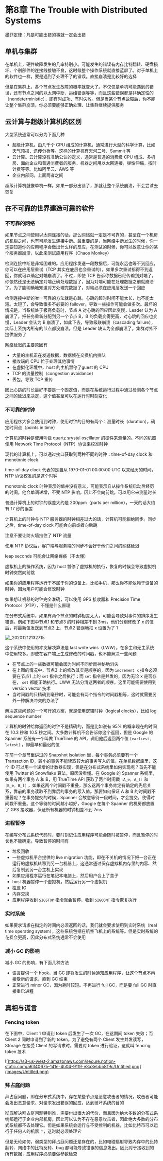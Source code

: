 # 第8章 The Trouble with Distributed Systems

墨菲定律：凡是可能出错的事就一定会出错

## 单机与集群

在单机上，硬件故障发生的几率特别小。可能发生的错误有内存比特翻转、硬盘损坏、个别部件的连接线接触不良，这时候整个操作系统就直接蓝屏了。对于单机上的软件也一样，要是遇到了处理不了的错误，直接崩溃是比较好的选择

但是在集群上，各个节点发生故障的概率就变大了。不仅仅是单机可能遇到的错误，还有节点之间的以太网中断、运维错误等等，而且这些错误都是非确定性的（nondeterministic），即有时成功、有时失败。但是当某个节点故障后，你不能让整个集群崩溃，你必须要能够正确处理、让集群继续提供服务

## 云计算与超级计算机的区别

大型系统通常可以分为下面几种

- 超级计算机。由几千个 CPU 组成的计算机，通常进行大型的科学计算，比如天气预报、遗传分析等。这样的计算机有天河二号、Summit 等
- 云计算。云计算没有准确公认的定义，通常是普通的消费级 CPU 组成、多机房、面向企业和普通消费者的服务，机器之间用以太网连接，弹性伸缩，按时计费等等。比如阿里云、AWS 等
- 企业内部网。上面两者之间

超级计算机就像单机一样，如果一部分出错了，那就让整个系统崩溃，不会尝试去恢复

## 在不可靠的世界建造可靠的软件

### 不可靠的网络

如果节点之间使用以太网连接的话，那么网络就一定是不可靠的，甚至在一个机房的机柜之间，也有可能发生连接中断。最重要的是，当网络中断发生的时候，你一定要知道你的应用程序会做出什么样的反应，在测试的时候，你可以故意让你的某个服务器崩溃，以此来测试应用程序（Chaos Monkey）

检测连接中断是非常困难的。应用程序发送一段数据后，可能永远也等不到回应，你可以在应用层重试（TCP 其实在底层也会重试的），如果多次重试都得不到返回，你就可以确定对端崩溃了。不过，即使 TCP 告诉你数据已经传输到对端了，你依然还是无法确定对端正确处理数据了，因为对端可能在处理数据之前就崩溃了。为了能明确地知道对方处理完数据了，对端必须在应用层发送一个回应

检测连接中断的唯一可靠的方法就是心跳。心跳的超时时间不能太长，也不能太短。太短了，会导致很多不必要的 failover，导致一些操作可能会做多次。最坏的情况是，当系统处于极高负载时，节点 A 对心跳的回应因此变慢，Leader 认为 A 崩溃了，把任务重新分配到另一个节点 B，B 的负载变得更高，对心跳的回应也变慢，Leader 会认为 B 崩溃了，如此下去，导致级联崩溃（cascading failure），实际上系统内所有的节点都没崩溃，但是 Leader 缺认为全都崩溃了，集群对外不提供服务了

网络延迟的主要原因有

- 大量的主机正在发送数据，数据帧在交换机内排队
- 接收端的 CPU 忙于处理其他事情
- 在虚拟化环境中，host 的主机暂停了guest 的 CPU
- TCP 的流量控制（congestion avoidance）
- 丢包，导致 TCP 重传

因此心跳的时长最好不要是一个固定值，而是在系统运行过程中通过检测各个节点之间的延迟来决定，这个值甚至可以在运行时时刻变化

### 不可靠的时钟

应用程序大多会使用到时钟，使用时钟的目的有两个：测量时长（duration），确定时间点（points in time）

计算机的时钟是使用叫做 quartz srystal oscillator 的硬件来测量的。不同的机器使用 Network Time Protocol（NTP）协议来校准时钟

现代的计算机上，可以通过接口获取到两种不同的时钟：time-of-day clock 和 monotonic clock

time-of-day clock 代表的是自从 1970-01-01 00:00:00 UTC 以来经历的时间，NTP 协议校准的是这个时钟

monotonic clock 时钟表示的值并没有意义，可能表示自从操作系统启动后经历的时间，他会单调递增，不受 NTP 影响，因此不会向前跳，可以用它来测量时长

普通计算机上的时钟的误差大约是 200ppm（parts per million），一天的话大约有 17 秒的误差

计算机上的时钟与 NTP 服务器的时钟相差过大的话，计算机可能拒绝同步。同步之后，time-of-day clock 可能会向前或者向后跳

注意不要让防火墙挡住了 NTP 流量

使用 NTP 协议后，客户端与服务端的同步不会好于他们之间的网络延迟

leap seconds 可能会让网络瘫痪（不太懂）

虚拟机上的操作系统，因为 host 暂停了虚拟机的执行，恢复的时候会导致虚拟机时钟突然向前跳

如果你的应用程序运行于不属于你的设备上，比如手机，那么你不能依赖于设备的时钟，因为用户可能会修改时钟

如果想让机器的时钟完全准确，可以使用 GPS 接收器和 Precision Time Protocol（PTP），不懂是什么原理

在分布式系统中，如果有两个节点的时钟相差太大，可能会导致对事件的排序发生错误。例如下图中节点1 和节点3 的时钟相差不到 3ms，他们分别修改了 x 的值后，将最新值发送到节点2 上，节点2 错误地把 x 设置为了 1

![_20201212132715](images/_20201212132715.jpg)

这个系统中使用的冲突解决算法是 last write wins（LWW），在多主和无主系统中使用较多。即使在客户端上生成修改的时间戳，也不能解决一些问题

- 在节点上的一些数据可能会因为时间不同步而神秘地消失
- 在上图的情况中，节点3 上的修改其实是顺序的，因为 `increment x` 指令必须要在节点1 上的 `set` 指令之后执行；而 `set` 指令是并发的，因为无论 x 是否存在， `set` 都能正确执行。LWW 无法分清这两者的顺序。这里可能需要使用到 version vector 技术
- 当时间戳的只精确到毫秒时，可能会有两个指令的时间戳相等，这时就需要另外一种解决冲突的办法了

解决这些问题的一个可行的方案，就是使用逻辑时钟（logical clocks），比如 log sequence number

计算机的时钟给你返回的时钟不是精确的，而是比如说有 95% 的概率现在的时间在 10.3 秒和 10.5 秒之间。大多数计算机不会告诉你这个返回，但是 Google 的 Spanner 系统有一个叫做 TrueTime 的 API，调用他后返回两个值 `[earliest, latest]` ，即最早和最迟的值

在前一个章节里讲过的 Snapshot Isolation 里，每个事务必须要有一个 Transaction ID，较小的事务不能读取较大的事务写入的值。在单机数据库里，这个 ID 可以用一个递增的计数器实现，但是在分布式系统里如何实现呢？首先不能使用 Twitter 的 Snowflake 算法，原因没看懂。在 Google 的 Spanner 系统里，如果有两个事务 A 和 B，用 TrueTime API 获取了两个时间戳 `[A_e, A_l]` 和 `[B_e, B_l]` ，如果这两个时间戳不重叠，那么这两个事务肯定有确定的先后关系，靠前的事务读取不到靠后的事务的写入值。那要如何保证 A 和 B 的时间戳不重叠呢？在事务提交的时候，Spanner 会故意等待一段时间，才会提交，使得时间戳不重叠。这个等待的时间越小越好，Google 在每个 Spanner 的机房都放置了 GPS 接收器，保证所有机器的时钟相差不到 7ms

### 进程暂停

在编写分布式系统代码时，要时刻记住应用程序可能会随时被暂停，而且暂停的时长也不能确定。导致暂停的时间有

- 垃圾回收
- 一些虚拟机平台提供的 live migration 功能，即在不关机的情况下把一台正在运行的虚拟机转移到另一台机器上，这通常通过保存虚拟机内存里的内容、然后复制到另一台主机上实现
- 如果应用程序运行在笔记本电脑上，然后用户合上了盖子
- host 机器暂停一个虚拟机，然后运行另一个虚拟机
- 磁盘 IO
- 内存交换
- 应用程序收到 `SIGSTOP` 指令就会暂停，收到 `SIGCONT` 指令恢复执行

### 实时系统

如果要求请求在指定的时间内必须返回的话，我们就会要求使用到实时系统（real time operating system）。这些系统包括在航空飞机上的系统等。但是实时系统的花费会更高，因此分布式系统通常不会使用

### 减小 GC 的影响

减小 GC 的影响，有下面几种方法

- 语言提供一个 hook，当 GC 即将发生的时候通知应用程序，让这个节点不再接受新的请求，直到 GC 结束
- 正常进行 minor GC，因为耗时较短。不再进行 full GC，而是要 full GC 时直接重启进程

## 真相与谎言

### Fencing token

在下图中，Client 1 申请到 token 后发生了一次 GC，在这期间 token 失效；而 Client 2 同时申请到了新的 token，为了避免有两个 Client 发生并发读写，Storage 在接受 Client 的写请求时，需要对 token 进行验证，这就叫 fencing token 技术

![https://s3-us-west-2.amazonaws.com/secure.notion-static.com/a6340675-141e-4b04-91f9-e3a3ebb5819c/Untitled.png](images/Untitled.png)

### 拜占庭问题

拜占庭问题，即在分布式系统中，存在某些节点是恶意攻击者的情况，攻击者可能会发出恶意请求、对请求发出错误的回应，达到破坏系统的目的

彻底解决拜占庭问题特别难，需要付出很大的代价，而且因为绝大多数的分布式系统都运行于企业内部机房，因此可以认为不存在恶意攻击者，因此绝大多数的分布式系统都不去处理它。但是如果系统会运行与不受控制的机器，比如比特币可以运行于任何人的机器上，这时就必须处理它

但是无论如何，弱类型的拜占庭问题还是存在的，比如电磁辐射导致内存中的比特翻转、网络中的比特反转、bug 都可能导致错误的信息发出。因此对于接收到的所有数据，应用程序必须要做参数检查
